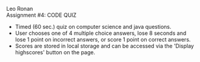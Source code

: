 Leo Ronan	
Assignment #4: CODE QUIZ

- Timed (60 sec.) quiz on computer science and java questions.
- User chooses one of 4 multiple choice answers, lose 8 seconds and lose 1 point on incorrect answers, or score 1 point on correct answers. 
- Scores are stored in local storage and can be accessed via the 'Display highscores' button on the  page.
